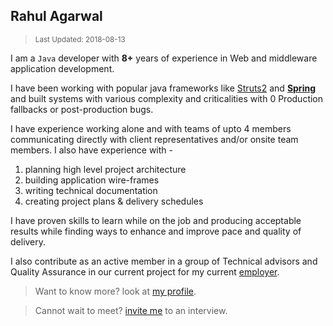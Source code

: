 ## Rahul Agarwal
> <sub>Last Updated: 2018-08-13</sub>

I am a `Java` developer with **8+** years of experience in Web and middleware application development.

I have been working with popular java frameworks like [Struts2](https://struts.apache.org/) and **[Spring](https://spring.io/)** and built systems with various complexity and criticalities with 0 Production fallbacks or post-production bugs.

I have experience working alone and with teams of upto 4 members communicating directly with client representatives and/or onsite team members. I also have experience with -
1. planning high level project architecture
2. building application wire-frames
3. writing technical documentation
4. creating project plans & delivery schedules

I have proven skills to learn while on the job and producing acceptable results while finding ways to enhance and improve pace and quality of delivery.

I also contribute as an active member in a group of Technical advisors and Quality Assurance in our current project for my current [employer](https://www.cognizant.com/india).

> Want to know more? look at [my profile](https://agrahul89.github.io/).

> Cannot wait to meet? [invite me](https://agrahul89.github.io/#reachme) to an interview.
